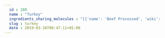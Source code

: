 ```yaml
---
  id : 280
  name : "Turkey"
  ingredients_sharing_molecules : "[{'name': 'Beef Processed', 'wiki': 'Beef', 'id': 271, 'category': 'Meat', 'common_molecules': [527, 6202, 16800, 6140, 6274, 20861, 644104, 8094, 1130, 520108, 87793, 994, 11449, 5283316]}, {'name': 'Chicken', 'wiki': 'Chicken', 'id': 272, 'category': 'Meat', 'common_molecules': [527, 6202, 16800, 6140, 247, 6274, 20861, 644104, 8094, 1130, 520108, 994, 5318599, 11449]}, {'name': 'Oats', 'wiki': 'Oat', 'id': 54, 'category': 'Cereal', 'common_molecules': [527, 6202, 16800, 6140, 247, 6274, 644104, 8094, 1130, 994, 5283316]}, {'name': 'Rice', 'wiki': 'Rice', 'id': 55, 'category': 'Cereal', 'common_molecules': [527, 6202, 6140, 247, 6274, 644104, 8094, 1130, 520108, 994, 5283316]}, {'name': 'Beef', 'wiki': 'Beef', 'id': 270, 'category': 'Meat', 'common_molecules': [527, 6202, 6140, 247, 6274, 644104, 8094, 1130, 87793, 994, 11449]}]"
  slug : turkey
  date : 2019-03-26T08:47:11+01:00
---
```



